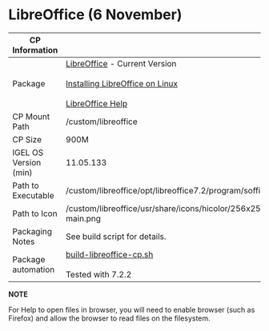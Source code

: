# LibreOffice (6 November)

|  CP Information |            |
|--------------------|------------|
| Package | [LibreOffice](https://www.libreoffice.org) - Current Version <br /><br /> [Installing LibreOffice on Linux](https://wiki.documentfoundation.org/Documentation/Install/Linux) <br /><br /> [LibreOffice Help](https://help.libreoffice.org)|
| CP Mount Path | /custom/libreoffice |
| CP Size | 900M |
| IGEL OS Version (min) | 11.05.133 |
| Path to Executable | /custom/libreoffice/opt/libreoffice7.2/program/soffice |
| Path to Icon | /custom/libreoffice/usr/share/icons/hicolor/256x256/apps/libreoffice7.2-main.png |
| Packaging Notes | See build script for details. |
| Package automation | [build-libreoffice-cp.sh](build-libreoffice-cp.sh) <br /><br /> Tested with 7.2.2 |

**NOTE**

For Help to open files in browser, you will need to enable browser (such as Firefox) and allow the browser to read files on the filesystem.
